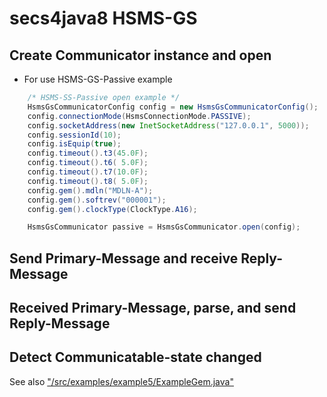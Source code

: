 # secs4java8 HSMS-GS

## Create Communicator instance and open

- For use HSMS-GS-Passive example

```java
    /* HSMS-SS-Passive open example */
    HsmsGsCommunicatorConfig config = new HsmsGsCommunicatorConfig();
    config.connectionMode(HsmsConnectionMode.PASSIVE);
    config.socketAddress(new InetSocketAddress("127.0.0.1", 5000));
    config.sessionId(10);
    config.isEquip(true);
    config.timeout().t3(45.0F);
    config.timeout().t6( 5.0F);
    config.timeout().t7(10.0F);
    config.timeout().t8( 5.0F);
    config.gem().mdln("MDLN-A");
    config.gem().softrev("000001");
    config.gem().clockType(ClockType.A16);

    HsmsGsCommunicator passive = HsmsGsCommunicator.open(config);
```



## Send Primary-Message and receive Reply-Message

## Received Primary-Message, parse, and send Reply-Message

## Detect Communicatable-state changed

See also ["/src/examples/example5/ExampleGem.java"](/src/examples/example5/ExampleGem.java)  
